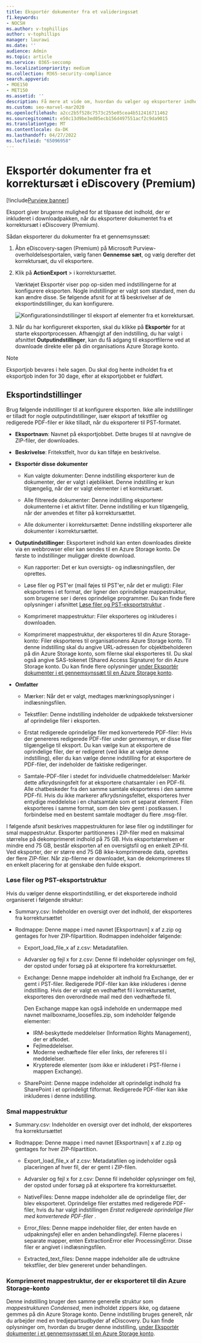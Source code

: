 ```yaml
---
title: Eksportér dokumenter fra et valideringssæt
f1.keywords:
- NOCSH
ms.author: v-tophillips
author: v-tophillips
manager: laurawi
ms.date: ''
audience: Admin
ms.topic: article
ms.service: O365-seccomp
ms.localizationpriority: medium
ms.collection: M365-security-compliance
search.appverid:
- MOE150
- MET150
ms.assetid: ''
description: Få mere at vide om, hvordan du vælger og eksporterer indhold fra et eDiscovery-korrektursæt (Premium) til præsentationer eller eksterne korrekturer.
ms.custom: seo-marvel-mar2020
ms.openlocfilehash: a2cc2b5f528c7573c255e05cea4b512416711462
ms.sourcegitcommit: e50c13d9be3ed05ecb156d497551acf2c9da9015
ms.translationtype: MT
ms.contentlocale: da-DK
ms.lasthandoff: 04/27/2022
ms.locfileid: "65096958"
---
```

# <a name="export-documents-from-a-review-set-in-ediscovery-premium"></a>Eksportér dokumenter fra et korrektursæt i eDiscovery (Premium)

[!include[Purview banner](../includes/purview-rebrand-banner.md)]

Eksport giver brugerne mulighed for at tilpasse det indhold, der er inkluderet i downloadpakken, når du eksporterer dokumentet fra et korrektursæt i eDiscovery (Premium).

Sådan eksporterer du dokumenter fra et gennemsynssæt:

1. Åbn eDiscovery-sagen (Premium) på Microsoft Purview-overholdelsesportalen, vælg fanen **Gennemse sæt**, og vælg derefter det korrektursæt, du vil eksportere.

2. Klik på **ActionExport** >  i korrektursættet.

   Værktøjet Eksportér viser pop op-siden med indstillingerne for at konfigurere eksporten. Nogle indstillinger er valgt som standard, men du kan ændre disse. Se følgende afsnit for at få beskrivelser af de eksportindstillinger, du kan konfigurere.

   ![Konfigurationsindstillinger til eksport af elementer fra et korrektursæt.](../media/bcfc72c7-4a01-4697-9e16-2965b7f04fdb.png)

3. Når du har konfigureret eksporten, skal du klikke på **Eksportér** for at starte eksportprocessen. Afhængigt af den indstilling, du har valgt i afsnittet **Outputindstillinger**, kan du få adgang til eksportfilerne ved at downloade direkte eller på din organisations Azure Storage konto.

> [!NOTE]
> Eksportjob bevares i hele sagen. Du skal dog hente indholdet fra et eksportjob inden for 30 dage, efter at eksportjobbet er fuldført.

## <a name="export-options"></a>Eksportindstillinger

Brug følgende indstillinger til at konfigurere eksporten. Ikke alle indstillinger er tilladt for nogle outputindstillinger, især eksport af tekstfiler og redigerede PDF-filer er ikke tilladt, når du eksporterer til PST-formatet.

- **Eksportnavn**: Navnet på eksportjobbet. Dette bruges til at navngive de ZIP-filer, der downloades.

- **Beskrivelse**: Fritekstfelt, hvor du kan tilføje en beskrivelse.

- **Eksportér disse dokumenter**

  - Kun valgte dokumenter: Denne indstilling eksporterer kun de dokumenter, der er valgt i øjeblikket. Denne indstilling er kun tilgængelig, når der er valgt elementer i et korrektursæt.
  
  - Alle filtrerede dokumenter: Denne indstilling eksporterer dokumenterne i et aktivt filter. Denne indstilling er kun tilgængelig, når der anvendes et filter på korrektursættet.
  
  - Alle dokumenter i korrektursættet: Denne indstilling eksporterer alle dokumenter i korrektursættet.

- **Outputindstillinger**: Eksporteret indhold kan enten downloades direkte via en webbrowser eller kan sendes til en Azure Storage konto. De første to indstillinger muliggør direkte download.
  
  - Kun rapporter: Det er kun oversigts- og indlæsningsfilen, der oprettes.
  
  - Løse filer og PST'er (mail føjes til PST'er, når det er muligt): Filer eksporteres i et format, der ligner den oprindelige mappestruktur, som brugerne ser i deres oprindelige programmer.  Du kan finde flere oplysninger i afsnittet [Løse filer og PST-eksportstruktur](#loose-files-and-pst-export-structure) .
  
  - Komprimeret mappestruktur: Filer eksporteres og inkluderes i downloaden.
  
  - Komprimeret mappestruktur, der eksporteres til din Azure Storage-konto: Filer eksporteres til organisationens Azure Storage konto. Til denne indstilling skal du angive URL-adressen for objektbeholderen på din Azure Storage konto, som filerne skal eksporteres til. Du skal også angive SAS-tokenet (Shared Access Signature) for din Azure Storage konto. Du kan finde flere oplysninger [under Eksportér dokumenter i et gennemsynssæt til en Azure Storage konto](download-export-jobs.md).

- **Omfatter**
  
  - Mærker: Når det er valgt, medtages mærkningsoplysninger i indlæsningsfilen.
  
  - Tekstfiler: Denne indstilling indeholder de udpakkede tekstversioner af oprindelige filer i eksporten.
  
  - Erstat redigerede oprindelige filer med konverterede PDF-filer: Hvis der genereres redigerede PDF-filer under gennemsyn, er disse filer tilgængelige til eksport. Du kan vælge kun at eksportere de oprindelige filer, der er redigeret (ved ikke at vælge denne indstilling), eller du kan vælge denne indstilling for at eksportere de PDF-filer, der indeholder de faktiske redigeringer.

  - Samtale-PDF-filer i stedet for individuelle chatmeddelelser: Markér dette afkrydsningsfelt for at eksportere chatsamtaler i en PDF-fil. Alle chatbeskeder fra den samme samtale eksporteres i den samme PDF-fil. Hvis du ikke markerer afkrydsningsfeltet, eksporteres hver entydige meddelelse i en chatsamtale som et separat element. Filen eksporteres i samme format, som den blev gemt i postkassen. I forbindelse med en bestemt samtale modtager du flere .msg-filer.

I følgende afsnit beskrives mappestrukturen for løse filer og indstillinger for smal mappestruktur. Eksporter partitioneres i ZIP-filer med en maksimal størrelse på dekomprimeret indhold på 75 GB. Hvis eksportstørrelsen er mindre end 75 GB, består eksporten af en oversigtsfil og en enkelt ZIP-fil. Ved eksporter, der er større end 75 GB ikke-komprimerede data, oprettes der flere ZIP-filer. Når zip-filerne er downloadet, kan de dekomprimeres til en enkelt placering for at genskabe den fulde eksport.

### <a name="loose-files-and-pst-export-structure"></a>Løse filer og PST-eksportstruktur

Hvis du vælger denne eksportindstilling, er det eksporterede indhold organiseret i følgende struktur:

- Summary.csv: Indeholder en oversigt over det indhold, der eksporteres fra korrektursættet

- Rodmappe: Denne mappe i med navnet [Eksportnavn] x af z.zip og gentages for hver ZIP-filpartition. Rodmappen indeholder følgende:
  
  - Export_load_file_x af z.csv: Metadatafilen.
  
  - Advarsler og fejl x for z.csv: Denne fil indeholder oplysninger om fejl, der opstod under forsøg på at eksportere fra korrektursættet.
  
  - Exchange: Denne mappe indeholder alt indhold fra Exchange, der er gemt i PST-filer. Redigerede PDF-filer kan ikke inkluderes i denne indstilling. Hvis der er valgt en vedhæftet fil i korrektursættet, eksporteres den overordnede mail med den vedhæftede fil.
  
    Den Exchange mappe kan også indeholde en undermappe med navnet mailboxname_loosefiles.zip, som indeholder følgende elementer:

    - IRM-beskyttede meddelelser (Information Rights Management), der er afkodet.
    - Fejlmeddelelser.
    - Moderne vedhæftede filer eller links, der refereres til i meddelelser.
    - Krypterede elementer (som ikke er inkluderet i PST-filerne i mappen Exchange).
  
  - SharePoint: Denne mappe indeholder alt oprindeligt indhold fra SharePoint i et oprindeligt filformat. Redigerede PDF-filer kan ikke inkluderes i denne indstilling.

### <a name="condensed-directory-structure"></a>Smal mappestruktur

- Summary.csv: Indeholder en oversigt over det indhold, der eksporteres fra korrektursættet

- Rodmappe: Denne mappe i med navnet [Eksportnavn] x af z.zip og gentages for hver ZIP-filpartition.
  
  - Export_load_file_x af z.csv: Metadatafilen og indeholder også placeringen af hver fil, der er gemt i ZIP-filen.
  
  - Advarsler og fejl x for z.csv: Denne fil indeholder oplysninger om fejl, der opstod under forsøg på at eksportere fra korrektursættet.

  - NativeFiles: Denne mappe indeholder alle de oprindelige filer, der blev eksporteret. Oprindelige filer erstattes med redigerede PDF-filer, hvis du har valgt indstillingen *Erstat redigerede oprindelige filer med konverterede PDF-filer* .
  
  - Error_files: Denne mappe indeholder filer, der enten havde en udpakningsfejl eller en anden behandlingsfejl. Filerne placeres i separate mapper, enten ExtractionError eller ProcessingError. Disse filer er angivet i indlæsningsfilen.

  - Extracted_text_files: Denne mappe indeholder alle de udtrukne tekstfiler, der blev genereret under behandlingen.

### <a name="condensed-directory-structure-exported-to-your-azure-storage-account"></a>Komprimeret mappestruktur, der er eksporteret til din Azure Storage-konto

Denne indstilling bruger den samme generelle struktur som *mappestrukturen Condensed*, men indholdet zippers ikke, og dataene gemmes på din Azure Storage konto. Denne indstilling bruges generelt, når du arbejder med en tredjepartsudbyder af eDiscovery. Du kan finde oplysninger om, hvordan du bruger denne indstilling, [under Eksportér dokumenter i et gennemsynssæt til en Azure Storage konto](download-export-jobs.md).
